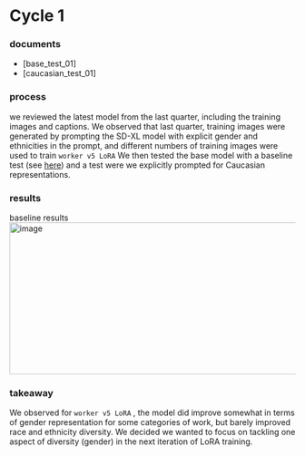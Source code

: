 # Cycle 1

### documents
- [base_test_01]
- [caucasian_test_01]

### process

we reviewed the latest model from the last quarter, including the training images and captions. We observed that last quarter, training images were generated by prompting the SD-XL model with explicit gender and ethnicities in the prompt, and different numbers of training images were used to train `worker v5 LoRA` We then tested the base model with a baseline test (see [here](https://www.notion.so/base_test_01-9d113129d5114ed89792c0d30520da0f?pvs=21)) and a test were we explicitly prompted for Caucasian representations.

### results
baseline results
<img width="2812" height="268" alt="image" src="https://github.com/user-attachments/assets/8683e69c-9c49-4075-bdef-63c658e943ee" />

### takeaway

We observed for  `worker v5 LoRA` , the model did improve somewhat in terms of gender representation for some categories of work, but barely improved race and ethnicity diversity. We decided we wanted to focus on tackling one aspect of diversity (gender) in the next iteration of LoRA training.
